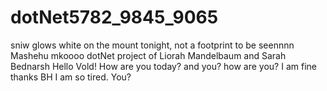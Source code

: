 # dotNet5782_9845_9065
sniw glows white on the mount tonight, not a footprint to be seennnn
Mashehu mkoooo
dotNet project of Liorah Mandelbaum and Sarah Bednarsh
Hello Vold! How are you today? and you? how are you?
I am fine thanks BH
I am so tired. You?